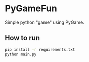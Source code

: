 # PyGameFun
Simple python "game" using PyGame.


## How to run
```bash
pip install -r requirements.txt
python main.py
```